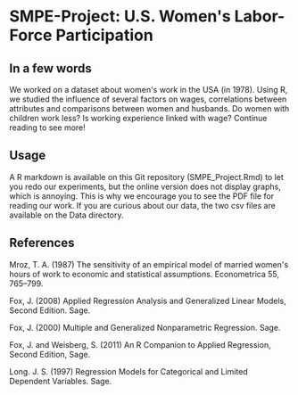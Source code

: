 # SMPE-Project: U.S. Women's Labor-Force Participation

## In a few words
We worked on a dataset about women's work in the USA (in 1978). 
Using R, we studied the influence of several factors on wages, correlations between attributes and comparisons between women and husbands.
Do women with children work less? Is working experience linked with wage? Continue reading to see more!

## Usage
A R markdown is available on this Git repository (SMPE_Project.Rmd) to let you redo our experiments, but the online version does not display graphs, which is annoying.
This is why we encourage you to see the PDF file for reading our work.
If you are curious about our data, the two csv files are available on the Data directory.

## References
Mroz, T. A. (1987) The sensitivity of an empirical model of married women's hours of work to economic and statistical assumptions. Econometrica 55, 765–799.

Fox, J. (2008) Applied Regression Analysis and Generalized Linear Models, Second Edition. Sage.

Fox, J. (2000) Multiple and Generalized Nonparametric Regression. Sage.

Fox, J. and Weisberg, S. (2011) An R Companion to Applied Regression, Second Edition, Sage.

Long. J. S. (1997) Regression Models for Categorical and Limited Dependent Variables. Sage.
